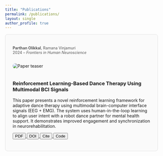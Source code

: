 ```yaml
---
title: "Publications"
permalink: /publications/
layout: single
author_profile: true
---
```



<div style="border: 1px solid #e0e0e0; border-radius: 8px; padding: 1.5rem; margin-bottom: 2rem; background: #fafafa;">

<p style="font-size: 0.9em; color: #555;">
<strong>Parthan Olikkal</strong>, Ramana Vinjamuri  
<br>2024 – <em>Frontiers in Human Neuroscience</em>
</p>

<img src="/assets/images/frontiers_paper_fig.png" alt="Paper teaser" style="max-width: 100%; border-radius: 8px; margin: 1rem 0;">

### Reinforcement Learning-Based Dance Therapy Using Multimodal BCI Signals

This paper presents a novel reinforcement learning framework for adaptive dance therapy using multimodal brain-computer interface signals (EEG + EMG). The system uses human-in-the-loop learning to align user intent with a robot dance partner for mental health support. It demonstrates improved engagement and synchronization in neurorehabilitation.

<p>
  <a href="https://www.frontiersin.org/articles/10.3389/fnhum.2024.1391531/pdf" target="_blank">
    <button>PDF</button>
  </a>
  <a href="https://doi.org/10.3389/fnhum.2024.1391531" target="_blank">
    <button>DOI</button>
  </a>
  <a href="https://www.frontiersin.org/articles/10.3389/fnhum.2024.1391531/full#references" target="_blank">
    <button>Cite</button>
  </a>
  <a href="https://github.com/yourusername/project-repo" target="_blank">
    <button>Code</button>
  </a>
</p>

</div>
